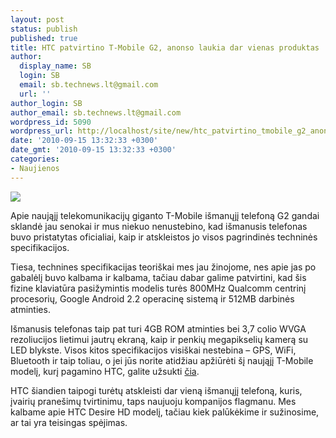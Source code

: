 ```yaml
---
layout: post
status: publish
published: true
title: HTC patvirtino T-Mobile G2, anonso laukia dar vienas produktas
author:
  display_name: SB
  login: SB
  email: sb.technews.lt@gmail.com
  url: ''
author_login: SB
author_email: sb.technews.lt@gmail.com
wordpress_id: 5090
wordpress_url: http://localhost/site/new/htc_patvirtino_tmobile_g2_anonso_laukia_dar_vienas_produktas/
date: '2010-09-15 13:32:33 +0300'
date_gmt: '2010-09-15 13:32:33 +0300'
categories:
- Naujienos
---
```

<div class="imgright"><img src="http://www.part.lt/img/7d25588bad6d74c7501c5320717c3ef8875.jpg"  /></div>
<p>Apie naująjį telekomunikacijų giganto T-Mobile išmanųjį telefoną G2 gandai sklandė jau senokai ir mus niekuo nenustebino, kad išmanusis telefonas buvo pristatytas oficialiai, kaip ir atskleistos jo visos pagrindinės techninės specifikacijos.</p>
<p>Tiesa, technines specifikacijas teoriškai mes jau žinojome, nes apie jas po gabalėlį buvo kalbama ir kalbama, tačiau dabar galime patvirtini, kad šis fizine klaviatūra pasižymintis modelis turės 800MHz Qualcomm centrinį procesorių, Google Android 2.2 operacinę sistemą ir 512MB darbinės atminties.</p>
<p>Išmanusis telefonas taip pat turi 4GB ROM atminties bei 3,7 colio WVGA rezoliucijos lietimui jautrų ekraną, kaip ir penkių megapikselių kamerą su LED blykste. Visos kitos specifikacijos visiškai nestebina – GPS, WiFi, Bluetooth ir taip toliau, o jei jūs norite atidžiau apžiūrėti šį naująjį T-Mobile modelį, kurį pagamino HTC, galite užsukti <a class="ns" href="http://www.htc.com/us/products/t-mobile-g2#tech-specs">čia</a>.</p>
<p>HTC šiandien taipogi turėtų atskleisti dar vieną išmanųjį telefoną, kuris, įvairių pranešimų tvirtinimu, taps naujuoju kompanijos flagmanu. Mes kalbame apie HTC Desire HD modelį, tačiau kiek palūkėkime ir sužinosime, ar tai yra teisingas spėjimas.</p>
